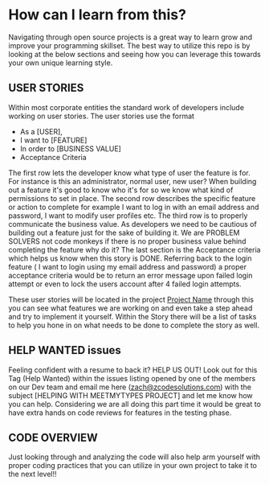 # How can I learn from this?
Navigating through open source projects is a great way to learn grow and improve your programming skillset. The best way to utilize this repo
is by looking at the below sections and seeing how you can leverage this towards your own unique learning style.

## USER STORIES
Within most corporate entities the standard work of developers include working on user stories. The user stories use the format
- As a [USER],
- I want to [FEATURE]
- In order to [BUSINESS VALUE]
- Acceptance Criteria

The first row lets the developer know what type of user the feature is for. For instance is this an administrator, normal user, new user?
When building out a feature it's good to know who it's for so we know what kind of permissions to set in place. The second row describes the
specific feature or action to complete for example I want to log in with an email address and password, I want to modify user profiles etc.
The third row is to properly communicate the business value. As developers we need to be cautious of building out a feature just for the
sake of building it. We are PROBLEM SOLVERS not code monkeys if there is no proper business value behind completing the feature why do it?
The last section is the Acceptance criteria which helps us know when this story is DONE. Referring back to the login feature ( I want to login
using my email address and password) a proper acceptance criteria would be to return an error message upon failed login attempt or even to 
lock the users account after 4 failed login attempts. 

These user stories will be located in the project [Project Name](https://github.com/github-user/projects/1) 
through this you can see what features we are working on and even take a step ahead and try to implement it yourself. Within the Story
there will be a list of tasks to help you hone in on what needs to be done to complete the story as well.

## HELP WANTED issues
Feeling confident with a resume to back it? HELP US OUT! Look out for this Tag (Help Wanted) within the issues listing 
opened by one of the members on our Dev team and email me here (zach@zcodesolutions.com) with the subject [HELPING WITH MEETMYTYPES PROJECT] 
and let me know how you can help. Considering we are all doing this part time it would be great to have extra hands on code reviews for 
features in the testing phase.


## CODE OVERVIEW
Just looking through and analyzing the code will also help arm yourself with proper coding practices that you can utilize in your own
project to take it to the next level!!
